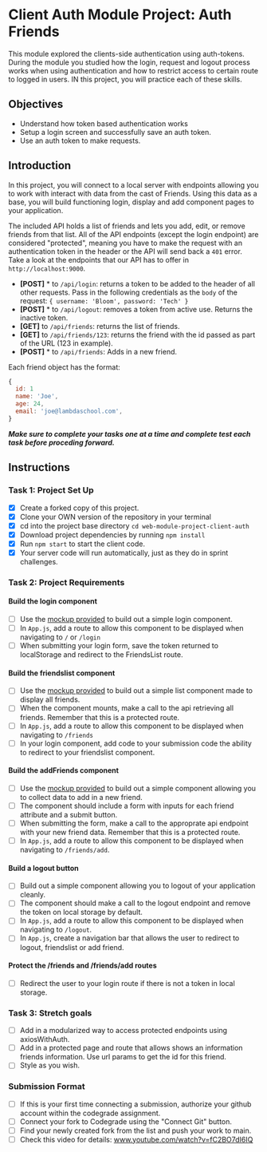 # Client Auth Module Project: Auth Friends

This module explored the clients-side authentication using auth-tokens. During the module you studied how the login, request and logout process works when using authentication and how to restrict access to certain route to logged in users. IN this project, you will practice each of these skills.

## Objectives

- Understand how token based authentication works
- Setup a login screen and successfully save an auth token.
- Use an auth token to make requests.

## Introduction

In this project, you will connect to a local server with endpoints allowing you to work with interact with data from the cast of Friends. Using this data as a base, you will build functioning login, display and add component pages to your application.

The included API holds a list of friends and lets you add, edit, or remove friends from that list. All of the API endpoints (except the login endpoint) are considered "protected", meaning you have to make the request with an authentication token in the header or the API will send back a `401` error. Take a look at the endpoints that our API has to offer in `http://localhost:9000`.

- **[POST]** * to `/api/login`: returns a token to be added to the header of all other requests. Pass in the following credentials as the `body` of the request: `{ username: 'Bloom', password: 'Tech' }`
- **[POST]** * to `/api/logout`: removes a token from active use. Returns the inactive token.
- **[GET]** to `/api/friends`: returns the list of friends.
- **[GET]** to `/api/friends/123`: returns the friend with the id passed as part of the URL (123 in example).
- **[POST]** * to `/api/friends`: Adds in a new friend.

Each friend object has the format:

```js
{
  id: 1
  name: 'Joe',
  age: 24,
  email: 'joe@lambdaschool.com',
}
```

***Make sure to complete your tasks one at a time and complete test each task before proceding forward.***

## Instructions

### Task 1: Project Set Up

* [x] Create a forked copy of this project.
* [x] Clone your OWN version of the repository in your terminal
* [x] cd into the project base directory `cd web-module-project-client-auth`
* [x] Download project dependencies by running `npm install`
* [x] Run `npm start` to start the client code.
* [x] Your server code will run automatically, just as they do in sprint challenges.

### Task 2: Project Requirements

#### Build the login component

* [ ] Use the [mockup provided](./login_mockup.png) to build out a simple login component.
* [ ] In `App.js`, add a route to allow this component to be displayed when navigating to `/` or `/login`
* [ ] When submitting your login form, save the token returned to localStorage and redirect to the FriendsList route.

#### Build the friendslist component

* [ ] Use the [mockup provided](./friendslist_mockup.png) to build out a simple list component made to display all friends.
* [ ] When the component mounts, make a call to the api retrieving all friends. Remember that this is a protected route.
* [ ] In `App.js`, add a route to allow this component to be displayed when navigating to `/friends`
* [ ] In your login component, add code to your submission code the ability to redirect to your friendslist component.

#### Build the addFriends component

* [ ] Use the [mockup provided](./addfriends_mockup.png) to build out a simple component allowing you to collect data to add in a new friend.
* [ ] The component should include a form with inputs for each friend attribute and a submit button.
* [ ] When submitting the form, make a call to the approprate api endpoint with your new friend data. Remember that this is a protected route.
* [ ] In `App.js`, add a route to allow this component to be displayed when navigating to `/friends/add`.

#### Build a logout button

* [ ] Build out a simple component allowing you to logout of your application cleanly.
* [ ] The component should make a call to the logout endpoint and remove the token on local storage by default.
* [ ] In `App.js`, add a route to allow this component to be displayed when navigating to `/logout`.
* [ ] In `App.js`, create a navigation bar that allows the user to redirect to logout, friendslist or add friend.

#### Protect the /friends and /friends/add routes

* [ ] Redirect the user to your login route if there is not a token in local storage.

### Task 3: Stretch goals

- [ ] Add in a modularized way to access protected endpoints using axiosWithAuth.
- [ ] Add in a protected page and route that allows shows an information friends information. Use url params to get the id for this friend.
- [ ] Style as you wish.

### Submission Format

- [ ] If this is your first time connecting a submission, authorize your github account within the codegrade assignment.
- [ ] Connect your fork to Codegrade using the "Connect Git" button.
- [ ] Find your newly created fork from the list and push your work to main.
- [ ] Check this video for details: www.youtube.com/watch?v=fC2BO7dI6IQ
